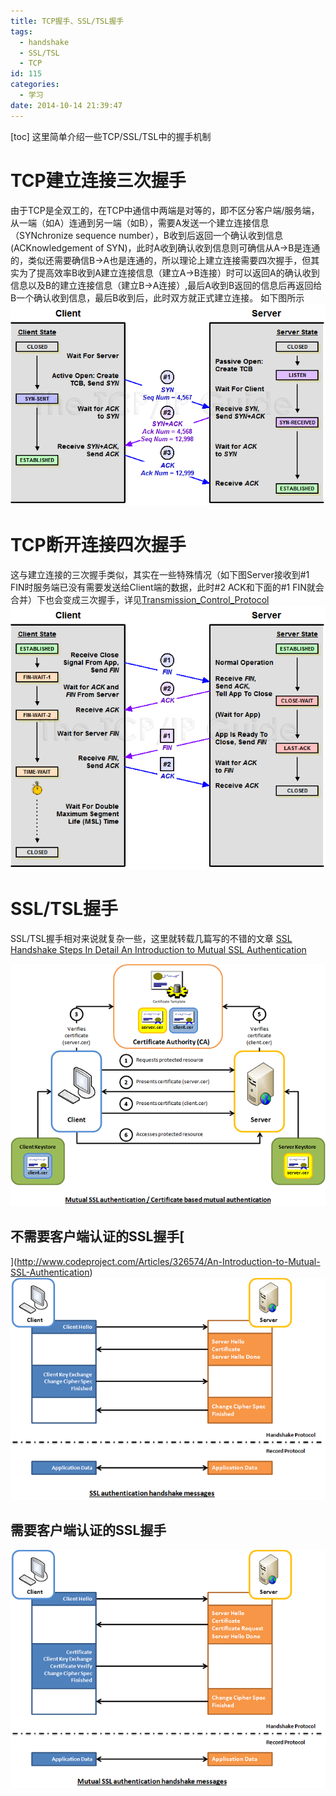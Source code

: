 ```yaml
---
title: TCP握手、SSL/TSL握手
tags:
  - handshake
  - SSL/TSL
  - TCP
id: 115
categories:
  - 学习
date: 2014-10-14 21:39:47
---
```


[toc]
这里简单介绍一些TCP/SSL/TSL中的握手机制<!--more-->

# TCP建立连接三次握手

由于TCP是全双工的，在TCP中通信中两端是对等的，即不区分客户端/服务端，从一端（如A）连通到另一端（如B），需要A发送一个建立连接信息（SYNchronize sequence number），B收到后返回一个确认收到信息(ACKnowledgement of SYN)，此时A收到确认收到信息则可确信从A->B是连通的，类似还需要确信B->A也是连通的，所以理论上建立连接需要四次握手，但其实为了提高效率B收到A建立连接信息（建立A->B连接）时可以返回A的确认收到信息以及B的建立连接信息（建立B->A连接）,最后A收到B返回的信息后再返回给B一个确认收到信息，最后B收到后，此时双方就正式建立连接。
如下图所示
[![tcp3waysynch](/resources/2014/10/tcp3waysynch.png)](/resources/2014/10/tcp3waysynch.png)

# TCP断开连接四次握手

这与建立连接的三次握手类似，其实在一些特殊情况（如下图Server接收到#1 FIN时服务端已没有需要发送给Client端的数据，此时#2 ACK和下面的#1 FIN就会合并）下也会变成三次握手，详见[Transmission_Control_Protocol](http://en.wikipedia.org/wiki/Transmission_Control_Protocol)
[![tcpclose](/resources/2014/10/tcpclose.png)](/resources/2014/10/tcpclose.png)

# SSL/TSL握手

SSL/TSL握手相对来说就复杂一些，这里就转载几篇写的不错的文章
[SSL Handshake Steps In Detail
](http://www.pierobon.org/ssl/ch2/detail.htm)[An Introduction to Mutual SSL Authentication](http://www.codeproject.com/Articles/326574/An-Introduction-to-Mutual-SSL-Authentication)

![mutualssl_small](/resources/2014/10/mutualssl_small.png)

## 不需要客户端认证的SSL握手[
](http://www.codeproject.com/Articles/326574/An-Introduction-to-Mutual-SSL-Authentication)[![1WaySSL](/resources/2014/10/1WaySSL.png)
](/resources/2014/10/1WaySSL.png)

## 需要客户端认证的SSL握手

[![2WaySSL](/resources/2014/10/2WaySSL.png)](/resources/2014/10/2WaySSL.png)[
](http://www.codeproject.com/Articles/326574/An-Introduction-to-Mutual-SSL-Authentication)